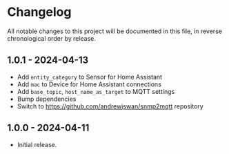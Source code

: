 # Changelog

All notable changes to this project will be documented in this file, in reverse chronological order by release.

## 1.0.1 - 2024-04-13

- Add `entity_category` to Sensor for Home Assistant
- Add `mac` to Device for Home Assistant connections
- Add `base_topic`, `host_name_as_target` to MQTT settings
- Bump dependencies
- Switch to https://github.com/andrewjswan/snmp2mqtt repository

## 1.0.0 - 2024-04-11

- Initial release.
